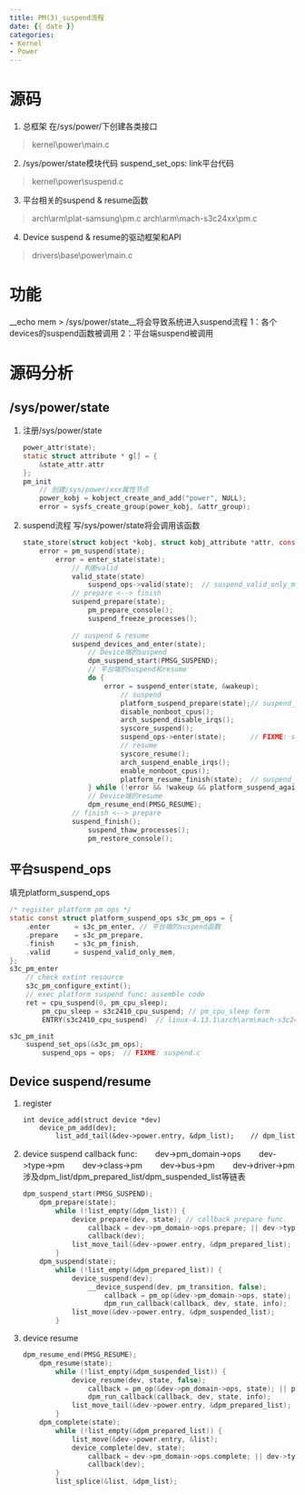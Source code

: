 ```yaml
---
title: PM(3)_suspend流程
date: {{ date }}
categories:
- Kernel
- Power
---
```


# 源码
1. 总框架
  在/sys/power/下创建各类接口
> kernel\power\main.c

2. /sys/power/state模块代码
  suspend_set_ops: link平台代码
> kernel\power\suspend.c

<!-- more -->
3. 平台相关的suspend & resume函数
> arch\arm\plat-samsung\pm.c
> arch\arm\mach-s3c24xx\pm.c

4. Device suspend & resume的驱动框架和API
> drivers\base\power\main.c

# 功能
__echo mem > /sys/power/state__将会导致系统进入suspend流程
1：各个devices的suspend函数被调用
2：平台端suspend被调用

# 源码分析
## /sys/power/state
1. 注册/sys/power/state
	```c
	power_attr(state);
	static struct attribute * g[] = {
		&state_attr.attr
	};
	pm_init
		// 创建/sys/power/xxx属性节点
		power_kobj = kobject_create_and_add("power", NULL);
		error = sysfs_create_group(power_kobj, &attr_group);
	```

2. suspend流程
	写/sys/power/state将会调用该函数
	```c
	state_store(struct kobject *kobj, struct kobj_attribute *attr, const char *buf, size_t n)
		error = pm_suspend(state);
			error = enter_state(state);
				// 判断valid
				valid_state(state)
					suspend_ops->valid(state);	// suspend_valid_only_mem: 只支持STR模式
				// prepare <--> finish
				suspend_prepare(state);
					pm_prepare_console();
					suspend_freeze_processes();
			
				// suspend & resume
				suspend_devices_and_enter(state);
					// Device端的suspend
					dpm_suspend_start(PMSG_SUSPEND);
					// 平台端的suspend和resume
					do {
						error = suspend_enter(state, &wakeup);
							// suspend
							platform_suspend_prepare(state);// suspend_ops->prepare(): s3c_pm_prepare
							disable_nonboot_cpus();
							arch_suspend_disable_irqs();
							syscore_suspend();
							suspend_ops->enter(state);		// FIXME: s3c_pm_enter
							// resume
							syscore_resume();
							arch_suspend_enable_irqs();
							enable_nonboot_cpus();
							platform_resume_finish(state);	// suspend_ops->finish(): s3c_pm_finish
					} while (!error && !wakeup && platform_suspend_again(state));
					// Device端的resume
					dpm_resume_end(PMSG_RESUME);
				// finish <--> prepare
				suspend_finish();
					suspend_thaw_processes();
					pm_restore_console();
	```

## 平台suspend_ops
填充platform_suspend_ops
```c
/* register platform pm ops */
static const struct platform_suspend_ops s3c_pm_ops = {
	.enter		= s3c_pm_enter,	// 平台端的suspend函数
	.prepare	= s3c_pm_prepare,
	.finish		= s3c_pm_finish,
	.valid		= suspend_valid_only_mem,
};
s3c_pm_enter
	// check extint resource
	s3c_pm_configure_extint();
	// exec platform suspend func: assemble code
	ret = cpu_suspend(0, pm_cpu_sleep);
		pm_cpu_sleep = s3c2410_cpu_suspend;	// pm_cpu_sleep form
		ENTRY(s3c2410_cpu_suspend)	// linux-4.13.1\arch\arm\mach-s3c24xx\sleep-s3c2410.S

s3c_pm_init
	suspend_set_ops(&s3c_pm_ops);
		suspend_ops = ops;	// FIXME: suspend.c
```

## Device suspend/resume
1. register
	```
	int device_add(struct device *dev)
		device_pm_add(dev);
			list_add_tail(&dev->power.entry, &dpm_list);	// dpm_list
	```

2. device suspend
	callback func:
	　　dev->pm_domain->ops
	　　dev->type->pm
	　　dev->class->pm
	　　dev->bus->pm
	　　dev->driver->pm
	涉及dpm_list/dpm_prepared_list/dpm_suspended_list等链表
	```c
	dpm_suspend_start(PMSG_SUSPEND);
		dpm_prepare(state);
			while (!list_empty(&dpm_list)) {
				device_prepare(dev, state);	// callback prepare func.
					callback = dev->pm_domain->ops.prepare; || dev->type->pm->prepare; || callback = dev->class->pm->prepare; || callback = dev->bus->pm->prepare; || callback = dev->driver->pm->prepare;
					callback(dev);
				list_move_tail(&dev->power.entry, &dpm_prepared_list);	// dpm_list -> dpm_prepared_list
			}
		dpm_suspend(state);
			while (!list_empty(&dpm_prepared_list)) {
				device_suspend(dev);
					__device_suspend(dev, pm_transition, false);
						callback = pm_op(&dev->pm_domain->ops, state); || pm_op(dev->type->pm, state); || pm_op(dev->class->pm, state); || pm_op(dev->bus->pm, state); || pm_op(dev->driver->pm, state);
						dpm_run_callback(callback, dev, state, info);
				list_move(&dev->power.entry, &dpm_suspended_list);		// dpm_prepared_list -> dpm_suspended_list
			}
	```

3. device resume
	```c
	dpm_resume_end(PMSG_RESUME);
		dpm_resume(state);
			while (!list_empty(&dpm_suspended_list)) {
				device_resume(dev, state, false);
					callback = pm_op(&dev->pm_domain->ops, state); || pm_op(dev->type->pm, state); || pm_op(dev->class->pm, state); || pm_op(dev->bus->pm, state); || pm_op(dev->driver->pm, state);
					dpm_run_callback(callback, dev, state, info);
				list_move_tail(&dev->power.entry, &dpm_prepared_list);	// dpm_suspended_list -> dpm_prepared_list
			}
		dpm_complete(state);
			while (!list_empty(&dpm_prepared_list)) {
				list_move(&dev->power.entry, &list);
				device_complete(dev, state);
					callback = dev->pm_domain->ops.complete; || dev->type->pm->complete; || dev->class->pm->complete; || dev->bus->pm->complete; || dev->driver->pm->complete;
					callback(dev);
			}
			list_splice(&list, &dpm_list);								// dpm_prepared_list -> dpm_list
	```
